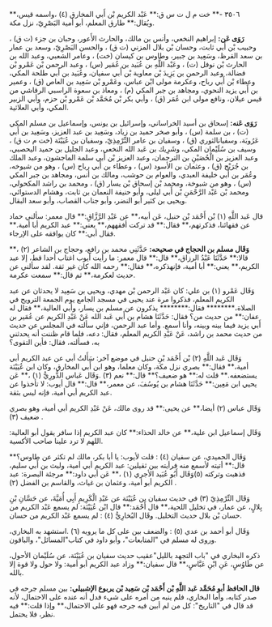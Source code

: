 ٣٥٠٦ -** خت م ل ت س ق:** عَبْد الكريم بْن أَبي المخارق (٤) ،واسمه قيس،** ويُقال:** طارق المعلم، أبو أمية البَصْرِيّ، نزل مكة.

**رَوَى عَن:** إبراهيم النخعي، وأنس بن مالك، والحارث الأَعور، وحبان بن جزء (ت ق) ، وحبيب بْن أَبي ثابت، وحسان بْن بلال المزني (ت ق) ، والحسن البَصْرِيّ، وسعد بن عمار بن سعد القرظ، وسَعِيد بن جبير، وطاوس بن كيسان (خت) ، وعامر الشعبي، وعبد الله بن الحارث بْن نوفل (ت) ، وعَبْد اللَّهِ بن عُبَيد بن عُمَير (س) ، وعبد الرحمن بْن عَمْرو بْن فضالة، وعبد الرحمن بن يَزِيدَ بْن معاوية بْن أَبي سفيان، وعُبَيد بن أَبي طلحة المكي، وعطاء بْن أَبي رباح، وعكرمة مولى ابْن عباس، وعَمْرو بْن سَعِيد بن العاص (ق) ، وعمير بن أَبي يزيد النحوي، ومجاهد بن جبر المكي (م) ، ومعاذ بن سعوة الراسبي الرقاشي من قيس عيلان، ونافع مولى ابن عُمَر (ق) ، وأبي بكر بْن مُحَمَّد بْن عَمْرو بْن حزم، وأبي الزبير المكي، وأبي العلاثية.

**رَوَى عَنه:** إسحاق بن أسيد الخراساني، وإسرائيل بن يونس، وإسماعيل بن مسلم المكي (ت) ، بن سلمة (س) ، وأبو صخر حميد بن زياد، وسَعِيد بن عبد العزيز، وسَعِيد بن أَبي عَرُوبَة، وسفيانالثوري (ق) ، وسفيان بن عامر التِّرْمِذِيّ، وسفيان بن عُيَيْنَة (خت م ت ق) ، وسيف بن سُلَيْمان المكي، وشَرِيك بن عَبد الله النخعي، وعبد الجليل بن حميد اليحصبي، وعبد العزيز بن الْحُصَيْنِ بن الترجمان، وعبد العزيز بْن أَبي سلمة الماجشون، وعبد الملك بن جُرَيْج (ق) ، وعثمان بن الأسود (س) ، وعطاء بن أَبي رباح (س) ، وهو من شيوخه، وعُمَر بن أَبي خليفة العبدي، والعوام بن حوشب، ومالك بن أنس، ومجاهد بن جبر المكي (س) ، وهو من شبوخة، ومحمد بْن إسحاق بْن يسار (ق) ، ومحمد بن راشد المكحولي، ومحمد بْن عَبْد الرَّحْمَنِ بْن أَبي ليلى، وأبو حنيفة النعمان بن ثابت، وهشام الدستوائي، ويحيى بن كثير أبو النضر، وأبو جناب القصاب، وأبو سعد البقال.

قال عَبد اللَّهِ (١) بْن أَحْمَد بْن حنبل، عَن أبيه،** عن عَبْدِ الرَّزَّاقِ:** قال معمر: سألني حماد عن فقهائنا، فذكرتهم،** فقال:** قد تركت أفقههم،** يعني:** عبد الكريم أبا أمية.** فقال أبي:** كان يوافقه على الإرجاء.

**وَقَال مسلم بن الحجاج في صحيحه:** حَدَّثَنِي محمد بن رافع، وحجاج بن الشاعر (٢) ،** قالا:** حَدَّثَنَا عَبْدُ الرزاق،** قال:** قال معمر: ما رأيت أيوب اغتاب أحدا قط، إلا عبد الكريم،** يعني:** أبا أمية، فإنهذكره،** فقال:** رحمه الله كان غير ثقة. لقد سألني عن حديث لعكرمة،** ثم قال:** سمعت عكرمة.

وَقَال عَمْرو (١) بن علي: كان عَبْد الرحمن بْن مهدي، ويحيى بن سَعِيد لا يحدثان عن عبد الكريم المعلم، فذكروا مرة عند يحيى في مسجد الجامع يوم الجمعة الترويح في الصلاة،******** فقال:******** يذكرون عن مسلم بن يسار، وأبي العالية،** فقال له عفان:** من حديث من؟ فقال: حَدَّثَنَا هشام بن أَبي عَبد الله عَنْ عَبْدِ الكريم عن عُمَير بن أَبي يزيد فيما بينه وبينه، وأنا أسمع. وأما عبد الرحمن، فإني سألته في المجلس عن حديث من حديث محمد بن راشد، عَنْ عَبْدِ الكريم المعلم، فقال: دعه، فلما قام ظننت أنه يحدثني به، فسألته، فقال: فأين التقوى؟

وَقَال عَبد اللَّهِ (٢) بْن أَحْمَد بْنِ حنبل في موضع آخر: سَأَلتُ أبي عن عبد الكريم أبي أمية،** فقال:** بصري نزل مكة، وكان معلما، وهو ابن أَبي المخارق، وكان ابن عُيَيْنَة يستضعفه.** قلت له:** هو ضعيف؟** قال:** نعم (٣) .وَقَال عَباس الدُّورِيُّ (١) ،** عَن يحيي ابن مَعِين:** حَدَّثَنَا هشام بن يُوسُفَ، عن معمر،** قال:** قال أيوب: لا تأخذوا عن عبد الكريم أبي أمية، فإنه ليس بثقة.

وَقَال عباس (٢) أيضا،** عن يحيى:** قد روى مالك، عَنْ عَبْدِ الكريم أبي أمية، وهو بصري ضعيف (٣) .

وَقَال إسماعيل ابن علية،** عن خالد الحذاء:** كان عبد الكريم إذا سافر يقول أبو العالية: اللهم لا ترد علينا صاحب الأكسية.

وَقَال الحميدي، عن سفيان (٤) : قلت لأيوب: يا أبا بكر، مالك لم تكثر عن طاوس؟** قال:** أتيته لأسمع منه فرأيته بين ثقيلين: عبد الكريم أبي أمية، وليث بن أَبي سليم، فذهبت وتركته (٥)وَقَال أَبُو عُبَيد الأجري (١) ،** عَن أبي داود:** مرجئة البصرة: عبد الكريم أبو أمية، وعثمان بن غياث، والقاسم بن الفضل (٢) .

وَقَال التِّرْمِذِيّ (٣) في حديث سفيان بن عُيَيْنَة عن عَبْدِ الْكَرِيمِ أَبِي أُمَيَّةَ، عن حَسَّانِ بْنِ بِلالٍ، عن عمار، في تخليل اللحية،** قال أَحْمَد:** قال ابْن عُيَيْنَة: لم يسمع عَبْد الكريم من حسان بْن بلال حديث التخليل. وقَال البُخارِيُّ (٤) : لم يسمع عَبْد الكريم من حسان.

وَقَال أبو أحمد بن عدي (٥) : والضعف بين على كل ما يرويه (٦) .استشهد به البخاري، وروى له مسلم في "المتابعات"، وأبو داود في كتاب"المسائل"، والباقون.

ذكره البخاري في "باب التجهد بالليل"عقيب حديث سفيان بن عُيَيْنَة، عن سُلَيْمان الأحول، عن طَاوُسٍ، عَنِ ابْنِ عَبَّاسٍ،** قال سفيان:** وزاد عبد الكريم أبو أمية: ولا حول ولا قوة إلا بالله.

**قال الحافظ أبو مُحَمَّد عَبد اللَّهِ بْن أَحْمَد بْن سَعِيد بْن يربوع الإشبيلي:** بين مسلم جرحه في صدر كتابه، وأما البخاري، فلم ينبه من أمره على شيء فدل أنه عنده على الاحتمال، لأنه قد قال في "التاريخ": كل من لم أبين فيه جرحه فهو على الاحتمال،** وإذا قلت:** فيه نظر، فلا يحتمل.